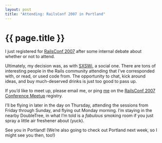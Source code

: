 ```yaml
---
layout: post
title: "Attending: RailsConf 2007 in Portland"
---
```


{{ page.title }}
================

I just registered for [RailsConf 2007](http://conferences.oreillynet.com/rails/) after some internal debate about whether or not to attend.

Ultimately, my decision was, as with [SXSWi](http://2007.sxsw.com/interactive/), a social one. There are tons of interesting people in the Rails community attending that I’ve corresponded with, or read, or used code from. The opportunity to chat, kick around ideas, and buy much-deserved drinks is just too good to pass up.

If you’d like to meet up, please email me, or ping [me](http://railsconf2007.conferencemeetup.com/p/143-alex-payne) on the [RailsConf 2007 Conference Meetup](http://railsconf2007.conferencemeetup.com) registry.

I’ll be flying in later in the day on Thursday, attending the sessions from Friday through Sunday, and flying out Monday morning. I’m staying in the nearby DoubleTree, in what I’m told is a *fabulous* smoking room if you just spray a little air freshener about (yuck).

See you in Portland! (We’re also going to check out Portland next week, so I might see you then, too!)
